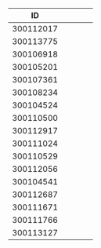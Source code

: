 

|  ID        |                     | | | |
|------------|---------------------|-|-|-|
|300112017   |                     | | | |
|300113775   |                     | | | |
|300106918   |                     | | | |
|300105201   |                     | | | |
|300107361   |                     | | | |
|300108234   |                     | | | |
|300104524   |                     | | | |
|300110500   |                     | | | |
|300112917   |                     | | | |
|300111024   |                     | | | |
|300110529   |                     | | | |
|300112056   |                     | | | |
|300104541   |                     | | | |
|300112687   |                     | | | |
|300111671   |                     | | | |
|300111766   |                     | | | |
|300113127   |                     | | | |
